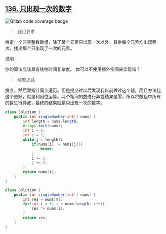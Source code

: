 ## [136. 只出现一次的数字](https://leetcode.cn/problems/single-number/)

![Gitlab code coverage badge](https://img.shields.io/badge/难度-简单-green)

> 题目要求

给定一个非空整数数组，除了某个元素只出现一次以外，其余每个元素均出现两次。找出那个只出现了一次的元素。

说明：

你的算法应该具有线性时间复杂度。 你可以不使用额外空间来实现吗？

> 解题思路

排序，然后双指针同步遍历。但是提交过以后发现我以前做过这个题，而且方法比这个更好，就是利用位运算。两个相同的数进行异或结果是零，所以将数组中所有的数进行异或，最终的结果就是只出现一次的数字。

```java
class Solution {
    public int singleNumber(int[] nums) {
        int length = nums.length;
        Arrays.sort(nums);
        int i = 0;
        int j = 1;
        while(j < length){
            if(nums[i] != nums[j]){
                break;
            }
            i += 2;
            j += 2;
        }
        return nums[i];
    }
}
```

```java
class Solution {
    public int singleNumber(int[] nums) {
        int res = nums[0];
        for(int i = 1; i < nums.length; i++){
            res ^= nums[i];
        }
        return res;
    }
}
```

